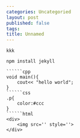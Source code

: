 ```yaml
---
categories: Uncategoried
layout: post
published: false
tags: 
title: Unnamed
---
```

`kkk`
```shell
npm install jekyll

``````cpp
void main(){
	cout<< "hello world";
}
``````css
.p{
	color:#ccc
}
``````html
<div>
	<img src='' style=''>
</div>
```